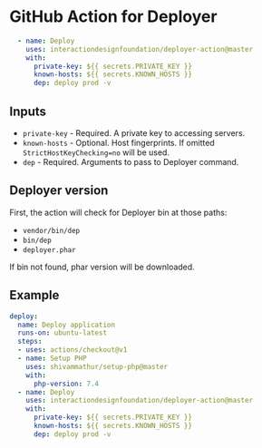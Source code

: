 # GitHub Action for Deployer

```yaml
  - name: Deploy
    uses: interactiondesignfoundation/deployer-action@master
    with:
      private-key: ${{ secrets.PRIVATE_KEY }}
      known-hosts: ${{ secrets.KNOWN_HOSTS }}
      dep: deploy prod -v
```

## Inputs

- `private-key` - Required. A private key to accessing servers.
- `known-hosts` - Optional. Host fingerprints. If omitted `StrictHostKeyChecking=no` will be used.
- `dep` - Required. Arguments to pass to Deployer command.

## Deployer version

First, the action will check for Deployer bin at those paths:
- `vendor/bin/dep`
- `bin/dep`
- `deployer.phar`

If bin not found, phar version will be downloaded. 

## Example

```yaml
deploy:
  name: Deploy application
  runs-on: ubuntu-latest
  steps:
  - uses: actions/checkout@v1
  - name: Setup PHP
    uses: shivammathur/setup-php@master
    with:
      php-version: 7.4
  - name: Deploy
    uses: interactiondesignfoundation/deployer-action@master
    with:
      private-key: ${{ secrets.PRIVATE_KEY }}
      known-hosts: ${{ secrets.KNOWN_HOSTS }}
      dep: deploy prod -v
```
